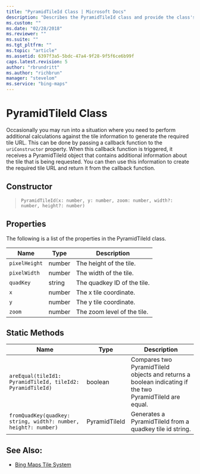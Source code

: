 ```yaml
---
title: "PyramidTileId Class | Microsoft Docs"
description: "Describes the PyramidTileId class and provide the class's constructor and tables that outline the class's properties, static methods, and additional references."
ms.custom: ""
ms.date: "02/28/2018"
ms.reviewer: ""
ms.suite: ""
ms.tgt_pltfrm: ""
ms.topic: "article"
ms.assetid: 6397f3a5-5bdc-47a4-9f28-9f5f6ce6b99f
caps.latest.revision: 5
author: "rbrundritt"
ms.author: "richbrun"
manager: "stevelom"
ms.service: "bing-maps"
---
```


# PyramidTileId Class

Occasionally you may run into a situation where you need to perform additional calculations against the tile information to generate the required tile URL. This can be done by passing a callback function to the `uriConstructor` property. When this callback function is triggered, it receives a PyramidTileId object that contains additional information about the tile that is being requested. You can then use this information to create the required tile URL and return it from the callback function.

## Constructor

> 	`PyramidTileId(x: number, y: number, zoom: number, width?: number, height?: number)`

## Properties

The following is a list of the properties in the PyramidTileId class.

Name            | Type            | Description
--------------- | --------------- | ------------------------
`pixelHeight`   | number          | The height of the tile.
`pixelWidth`    | number          | The width of the tile.
`quadKey`       | string          | The quadkey ID of the tile. 
`x`             | number          | The x tile coordinate.
`y`             | number          | The y tile coordinate.
`zoom`          | number          | The zoom level of the tile.

## Static Methods

Name            | Type            | Description
--------------- | --------------- | ------------------------
`areEqual(tileId1: PyramidTileId, tileId2: PyramidTileId)` | boolean | Compares two PyramidTileId objects and returns a boolean indicating if the two PyramidTileId are equal.
`fromQuadKey(quadkey: string, width?: number, height?: number)` | PyramidTileId | Generates a PyramidTileId from a quadkey tile id string.

## See Also: 

* [Bing Maps Tile System](../../articles/bing-maps-tile-system.md)